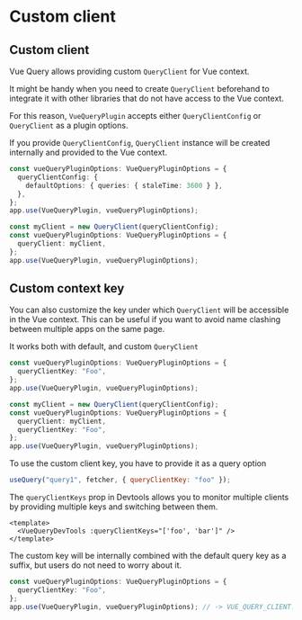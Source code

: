 # Custom client

## Custom client

Vue Query allows providing custom `QueryClient` for Vue context.

It might be handy when you need to create `QueryClient` beforehand to integrate it with other libraries that do not have access to the Vue context.

For this reason, `VueQueryPlugin` accepts either `QueryClientConfig` or `QueryClient` as a plugin options.

If you provide `QueryClientConfig`, `QueryClient` instance will be created internally and provided to the Vue context.

```ts
const vueQueryPluginOptions: VueQueryPluginOptions = {
  queryClientConfig: {
    defaultOptions: { queries: { staleTime: 3600 } },
  },
};
app.use(VueQueryPlugin, vueQueryPluginOptions);
```

```ts
const myClient = new QueryClient(queryClientConfig);
const vueQueryPluginOptions: VueQueryPluginOptions = {
  queryClient: myClient,
};
app.use(VueQueryPlugin, vueQueryPluginOptions);
```

## Custom context key

You can also customize the key under which `QueryClient` will be accessible in the Vue context. This can be useful if you want to avoid name clashing between multiple apps on the same page.

It works both with default, and custom `QueryClient`

```ts
const vueQueryPluginOptions: VueQueryPluginOptions = {
  queryClientKey: "Foo",
};
app.use(VueQueryPlugin, vueQueryPluginOptions);
```

```ts
const myClient = new QueryClient(queryClientConfig);
const vueQueryPluginOptions: VueQueryPluginOptions = {
  queryClient: myClient,
  queryClientKey: "Foo",
};
app.use(VueQueryPlugin, vueQueryPluginOptions);
```

To use the custom client key, you have to provide it as a query option

```js
useQuery("query1", fetcher, { queryClientKey: "foo" });
```

The `queryClientKeys` prop in Devtools allows you to monitor multiple clients by providing multiple keys and switching between them.

```vue
<template>
  <VueQueryDevTools :queryClientKeys="['foo', 'bar']" />
</template>
```

The custom key will be internally combined with the default query key as a suffix, but users do not need to worry about it.

```ts
const vueQueryPluginOptions: VueQueryPluginOptions = {
  queryClientKey: "Foo",
};
app.use(VueQueryPlugin, vueQueryPluginOptions); // -> VUE_QUERY_CLIENT:Foo
```